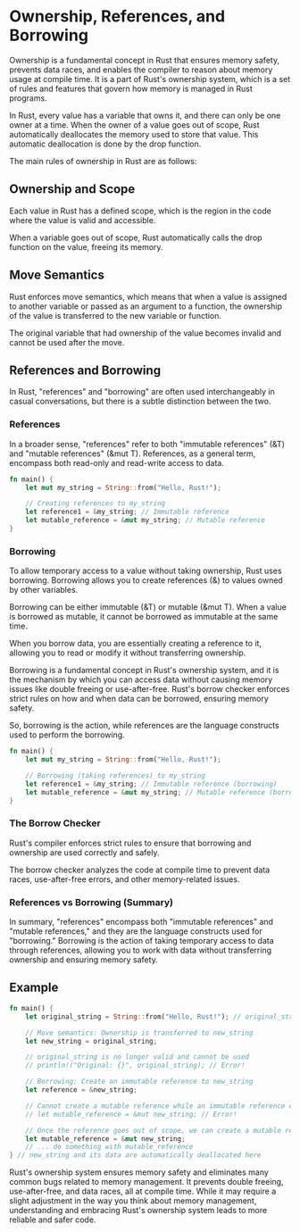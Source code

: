 # Ownership, References, and Borrowing

Ownership is a fundamental concept in Rust that ensures memory safety, prevents data races, and enables the compiler to reason about memory usage at compile time. It is a part of Rust's ownership system, which is a set of rules and features that govern how memory is managed in Rust programs.

In Rust, every value has a variable that owns it, and there can only be one owner at a time. When the owner of a value goes out of scope, Rust automatically deallocates the memory used to store that value. This automatic deallocation is done by the drop function.

The main rules of ownership in Rust are as follows:

## Ownership and Scope

Each value in Rust has a defined scope, which is the region in the code where the value is valid and accessible.

When a variable goes out of scope, Rust automatically calls the drop function on the value, freeing its memory.

## Move Semantics

Rust enforces move semantics, which means that when a value is assigned to another variable or passed as an argument to a function, the ownership of the value is transferred to the new variable or function.

The original variable that had ownership of the value becomes invalid and cannot be used after the move.

## References and Borrowing

In Rust, "references" and "borrowing" are often used interchangeably in casual conversations, but there is a subtle distinction between the two.

### References

In a broader sense, "references" refer to both "immutable references" (&T) and "mutable references" (&mut T). References, as a general term, encompass both read-only and read-write access to data.

```rust
fn main() {
    let mut my_string = String::from("Hello, Rust!");

    // Creating references to my_string
    let reference1 = &my_string; // Immutable reference
    let mutable_reference = &mut my_string; // Mutable reference
}
```

### Borrowing

To allow temporary access to a value without taking ownership, Rust uses borrowing. Borrowing allows you to create references (&) to values owned by other variables.

Borrowing can be either immutable (&T) or mutable (&mut T). When a value is borrowed as mutable, it cannot be borrowed as immutable at the same time.

When you borrow data, you are essentially creating a reference to it, allowing you to read or modify it without transferring ownership.

Borrowing is a fundamental concept in Rust's ownership system, and it is the mechanism by which you can access data without causing memory issues like double freeing or use-after-free. Rust's borrow checker enforces strict rules on how and when data can be borrowed, ensuring memory safety.

So, borrowing is the action, while references are the language constructs used to perform the borrowing.

```rust
fn main() {
    let mut my_string = String::from("Hello, Rust!");

    // Borrowing (taking references) to my_string
    let reference1 = &my_string; // Immutable reference (borrowing)
    let mutable_reference = &mut my_string; // Mutable reference (borrowing)
}
```

### The Borrow Checker

Rust's compiler enforces strict rules to ensure that borrowing and ownership are used correctly and safely.

The borrow checker analyzes the code at compile time to prevent data races, use-after-free errors, and other memory-related issues.

### References vs Borrowing (Summary)

In summary, "references" encompass both "immutable references" and "mutable references," and they are the language constructs used for "borrowing." Borrowing is the action of taking temporary access to data through references, allowing you to work with data without transferring ownership and ensuring memory safety.

## Example

```rust
fn main() {
    let original_string = String::from("Hello, Rust!"); // original_string owns the string

    // Move semantics: Ownership is transferred to new_string
    let new_string = original_string;

    // original_string is no longer valid and cannot be used
    // println!("Original: {}", original_string); // Error!

    // Borrowing: Create an immutable reference to new_string
    let reference = &new_string;

    // Cannot create a mutable reference while an immutable reference exists
    // let mutable_reference = &mut new_string; // Error!

    // Once the reference goes out of scope, we can create a mutable reference
    let mutable_reference = &mut new_string;
    // ... do something with mutable_reference
} // new_string and its data are automatically deallocated here
```

Rust's ownership system ensures memory safety and eliminates many common bugs related to memory management. It prevents double freeing, use-after-free, and data races, all at compile time. While it may require a slight adjustment in the way you think about memory management, understanding and embracing Rust's ownership system leads to more reliable and safer code.